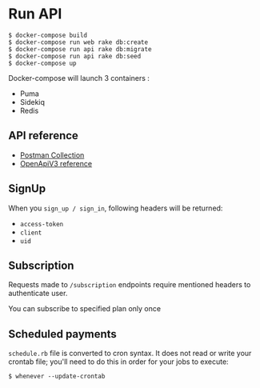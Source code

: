 # Run API

```
$ docker-compose build
$ docker-compose run web rake db:create
$ docker-compose run api rake db:migrate
$ docker-compose run api rake db:seed
$ docker-compose up
```

Docker-compose will launch 3 containers :
  - Puma
  - Sidekiq
  - Redis

## API reference
- [Postman Collection](https://documenter.getpostman.com/view/323895/SVn2NvbJ)
- [OpenApiV3 reference]()


## SignUp

When you `sign_up / sign_in`, following headers will be returned:
  - `access-token`
  - `client`
  - `uid`

## Subscription

Requests made to `/subscription` endpoints require mentioned headers to authenticate user.

You can subscribe to specified plan only once

## Scheduled payments

`schedule.rb` file is converted to cron syntax. It does not read or write your crontab file; you'll need to do this in order for your jobs to execute:

```
$ whenever --update-crontab
```

